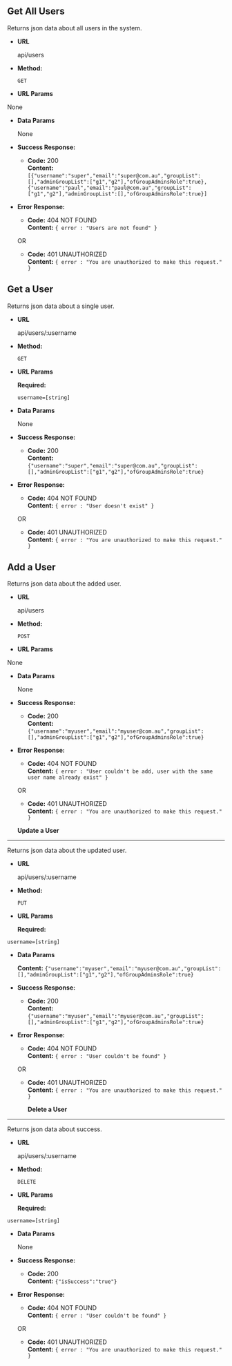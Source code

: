 **Get All Users**
----
  Returns json data about all users in the system.

* **URL**

  api/users

* **Method:**

  `GET`
  
*  **URL Params**

  None

* **Data Params**

  None

* **Success Response:**

  * **Code:** 200 <br />
    **Content:** `[{"username":"super","email":"super@com.au","groupList":[],"adminGroupList":["g1","g2"],"ofGroupAdminsRole":true},      {"username":"paul","email":"paul@com.au","groupList":["g1","g2"],"adminGroupList":[],"ofGroupAdminsRole":true}]`
 
* **Error Response:**

  * **Code:** 404 NOT FOUND <br />
    **Content:** `{ error : "Users are not found" }`

  OR

  * **Code:** 401 UNAUTHORIZED <br />
    **Content:** `{ error : "You are unauthorized to make this request." }`
    
**Get a User**
----
  Returns json data about a single user.

* **URL**

  api/users/:username

* **Method:**

  `GET`
  
*  **URL Params**

   **Required:**
 
   `username=[string]`

* **Data Params**

  None

* **Success Response:**

  * **Code:** 200 <br />
    **Content:** `{"username":"super","email":"super@com.au","groupList":[],"adminGroupList":["g1","g2"],"ofGroupAdminsRole":true}`
 
* **Error Response:**

  * **Code:** 404 NOT FOUND <br />
    **Content:** `{ error : "User doesn't exist" }`

  OR

  * **Code:** 401 UNAUTHORIZED <br />
    **Content:** `{ error : "You are unauthorized to make this request." }`
    
 
 
**Add a User**
  ----
  
  Returns json data about the added user.

* **URL**

  api/users

* **Method:**

  `POST`
  
*  **URL Params**

  None
  
* **Data Params**

  None

* **Success Response:**

  * **Code:** 200 <br />
    **Content:** `{"username":"myuser","email":"myuser@com.au","groupList":[],"adminGroupList":["g1","g2"],"ofGroupAdminsRole":true}`
 
* **Error Response:**

  * **Code:** 404 NOT FOUND <br />
    **Content:** `{ error : "User couldn't be add, user with the same user name already exist" }`

  OR

  * **Code:** 401 UNAUTHORIZED <br />
    **Content:** `{ error : "You are unauthorized to make this request." }`
    
   **Update a User**
----
  Returns json data about the updated user.

* **URL**

  api/users/:username

* **Method:**

  `PUT`
  
*  **URL Params**

   **Required:**

 `username=[string]`
 
* **Data Params**

  **Content:** `{"username":"myuser","email":"myuser@com.au","groupList":[],"adminGroupList":["g1","g2"],"ofGroupAdminsRole":true}`

* **Success Response:**

  * **Code:** 200 <br />
    **Content:** `{"username":"myuser","email":"myuser@com.au","groupList":[],"adminGroupList":["g1","g2"],"ofGroupAdminsRole":true}`
 
* **Error Response:**

  * **Code:** 404 NOT FOUND <br />
    **Content:** `{ error : "User couldn't be found" }`

  OR

  * **Code:** 401 UNAUTHORIZED <br />
    **Content:** `{ error : "You are unauthorized to make this request." }`
  
     **Delete a User**
----
  Returns json data about success.

* **URL**

  api/users/:username

* **Method:**

  `DELETE`
  
*  **URL Params**

   **Required:**

 `username=[string]`
 
* **Data Params**

  None
  
* **Success Response:**

  * **Code:** 200 <br />
    **Content:** `{"isSuccess":"true"}`
 
* **Error Response:**

  * **Code:** 404 NOT FOUND <br />
    **Content:** `{ error : "User couldn't be found" }`

  OR

  * **Code:** 401 UNAUTHORIZED <br />
    **Content:** `{ error : "You are unauthorized to make this request." }`
